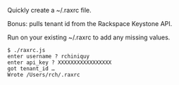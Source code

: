 Quickly create a ~/.raxrc file.

Bonus: pulls tenant id from the Rackspace Keystone API.

Run on your existing ~/.raxrc to add any missing values.

```
$ ./raxrc.js
enter username ? rchiniquy
enter api_key ? XXXXXXXXXXXXXXXXX
got tenant_id …
Wrote /Users/rch/.raxrc
```
